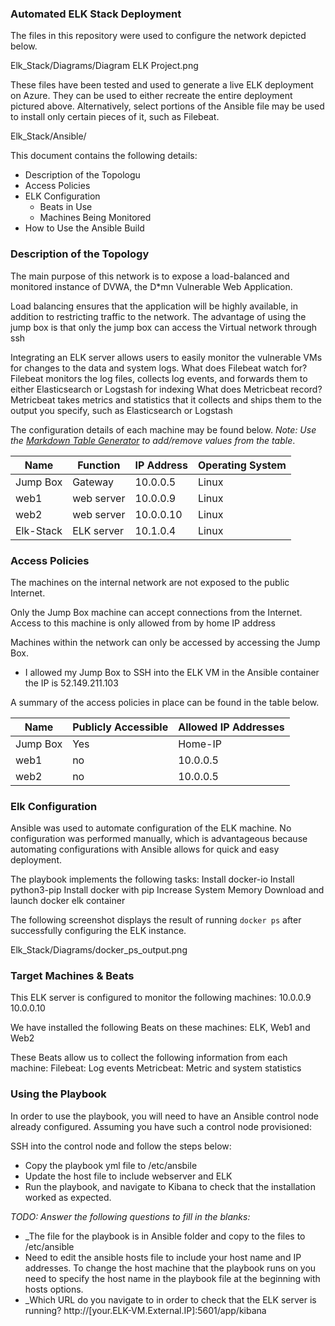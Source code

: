 ### Automated ELK Stack Deployment

The files in this repository were used to configure the network depicted below.

Elk_Stack/Diagrams/Diagram ELK Project.png

These files have been tested and used to generate a live ELK deployment on Azure. They can be used to either recreate the entire deployment pictured above. Alternatively, select portions of the Ansible file may be used to install only certain pieces of it, such as Filebeat.

  Elk_Stack/Ansible/

This document contains the following details:
- Description of the Topologu
- Access Policies
- ELK Configuration
  - Beats in Use
  - Machines Being Monitored
- How to Use the Ansible Build


### Description of the Topology

The main purpose of this network is to expose a load-balanced and monitored instance of DVWA, the D*mn Vulnerable Web Application.

Load balancing ensures that the application will be highly available, in addition to restricting traffic to the network. The advantage of using the jump box is that only the jump box can access the Virtual network through ssh 


Integrating an ELK server allows users to easily monitor the vulnerable VMs for changes to the data and system logs.
 What does Filebeat watch for? Filebeat monitors the log files, collects log events, and forwards them to either Elasticsearch or Logstash for indexing
 What does Metricbeat record? Metricbeat takes metrics and statistics that it collects and ships them to the output you specify, such as Elasticsearch or Logstash

The configuration details of each machine may be found below.
_Note: Use the [Markdown Table Generator](http://www.tablesgenerator.com/markdown_tables) to add/remove values from the table_.

| Name 	| Function | IP Address | Operating System |
|----------|----------|------------|------------------|
| Jump Box | Gateway  | 10.0.0.5   | Linux            |
| web1 	|web server | 10.0.0.9  | Linux            |
| web2 	|web server | 10.0.0.10 | Linux            |
| Elk-Stack|ELK server | 10.1.0.4  | Linux            |

### Access Policies

The machines on the internal network are not exposed to the public Internet.

Only the Jump Box machine can accept connections from the Internet. Access to this machine is only allowed from by home IP address

Machines within the network can only be accessed by accessing the Jump Box.
- I allowed my Jump Box to SSH into the ELK VM in the Ansible container the IP is 52.149.211.103

A summary of the access policies in place can be found in the table below.

| Name 	| Publicly Accessible | Allowed IP Addresses |
|----------|---------------------|----------------------|
| Jump Box | Yes          	      | Home-IP              |
| web1     | no                 	|  10.0.0.5            |
| web2    	| no	                |  10.0.0.5             |

### Elk Configuration

Ansible was used to automate configuration of the ELK machine. No configuration was performed manually, which is advantageous because automating configurations with Ansible allows for quick and easy deployment. 


The playbook implements the following tasks:
Install docker-io
Install python3-pip
Install docker with pip
Increase System Memory
Download and launch docker elk container

The following screenshot displays the result of running `docker ps` after successfully configuring the ELK instance.

Elk_Stack/Diagrams/docker_ps_output.png

### Target Machines & Beats
This ELK server is configured to monitor the following machines:
10.0.0.9
10.0.0.10

We have installed the following Beats on these machines:
ELK, Web1 and Web2

These Beats allow us to collect the following information from each machine:
Filebeat: Log events
Metricbeat: Metric and system statistics 
### Using the Playbook
In order to use the playbook, you will need to have an Ansible control node already configured. Assuming you have such a control node provisioned:

SSH into the control node and follow the steps below:
- Copy the playbook yml file to /etc/ansbile
- Update the host file to include webserver and ELK
- Run the playbook, and navigate to Kibana to check that the installation worked as expected.

_TODO: Answer the following questions to fill in the blanks:_
- _The file for the playbook is in Ansible folder and copy to the files to /etc/ansible
- Need to edit the ansible hosts file to include your host name and IP addresses. To change the host machine that the playbook runs on you need to specify the host name in the playbook file at the beginning with hosts options.
- _Which URL do you navigate to in order to check that the ELK server is running?
 http://[your.ELK-VM.External.IP]:5601/app/kibana
